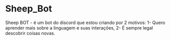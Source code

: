 # Sheep_Bot
Sheep BOT - é um bot do discord que estou criando por 2 motivos: 1- Quero aprender mais sobre a linguagem e suas interações, 2- É sempre legal descobrir coisas novas.
